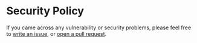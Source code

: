 # Security Policy

If you came across any vulnerability or security problems, please feel free to [write an issue](https://github.com/vinicius-weigert/quark-rustidler/issues/new/choose), or [open a pull request](https://github.com/vinicius-weigert/quark-rustidler/compare).
